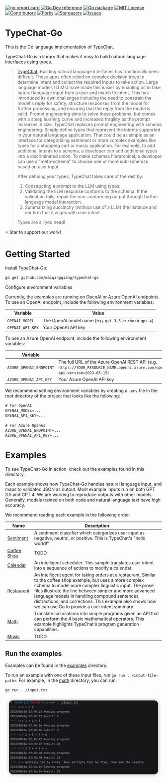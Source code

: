 <a name="readme-top"></a>

<!-- PROJECT SHIELDS -->

[![go report card][go-report-card]][go-report-card-url]
[![Go.Dev reference][go.dev-reference]][go.dev-reference-url]
[![Go package][go-pacakge]][go-pacakge-url]
[![MIT License][license-shield]][license-url]
[![Contributors][contributors-shield]][contributors-url]
[![Forks][forks-shield]][forks-url]
[![Stargazers][stars-shield]][stars-url]
[![Issues][issues-shield]][issues-url]

# TypeChat-Go

This is the Go language implementation of [TypeChat](https://github.com/microsoft/TypeChat).

TypeChat-Go is a library that makes it easy to build natural language interfaces using types.

> [TypeChat](https://github.com/microsoft/TypeChat#typechat): Building natural language interfaces has traditionally
> been difficult. These apps often relied on complex decision trees to determine intent and collect the required inputs
> to
> take action. Large language models (LLMs) have made this easier by enabling us to take natural language input from a
> user and match to intent. This has introduced its own challenges including the need to constrain the model's reply for
> safety, structure responses from the model for further processing, and ensuring that the reply from the model is
> valid.
> Prompt engineering aims to solve these problems, but comes with a steep learning curve and increased fragility as the
> prompt increases in size.
> TypeChat replaces prompt engineering with schema engineering.
> Simply define types that represent the intents supported in your natural language application. That could be as simple
> as an interface for categorizing sentiment or more complex examples like types for a shopping cart or music
> application.
> For example, to add additional intents to a schema, a developer can add additional types into a discriminated union.
> To
> make schemas hierarchical, a developer can use a "meta-schema" to choose one or more sub-schemas based on user input.
>
> After defining your types, TypeChat takes care of the rest by:
> 1. Constructing a prompt to the LLM using types.
> 2. Validating the LLM response conforms to the schema. If the validation fails, repair the non-conforming output
     through further language model interaction.
> 3. Summarizing succinctly (without use of a LLM) the instance and confirm that it aligns with user intent.
>
> Types are all you need!

⭐️ Star to support our work!

# Getting Started

Install TypeChat-Go:

```bash 
go get github.com/maiqingqiang/typechat-go
```

Configure environment variables

Currently, the examples are running on OpenAI or Azure OpenAI endpoints.
To use an OpenAI endpoint, include the following environment variables:

| Variable         | Value                                                   |
|------------------|---------------------------------------------------------|
| `OPENAI_MODEL`   | The OpenAI model name (e.g. `gpt-3.5-turbo` or `gpt-4`) |
| `OPENAI_API_KEY` | Your OpenAI API key                                     |

To use an Azure OpenAI endpoint, include the following environment variables:

| Variable                | Value                                                                                                                                                                          |
|-------------------------|--------------------------------------------------------------------------------------------------------------------------------------------------------------------------------|
| `AZURE_OPENAI_ENDPOINT` | The full URL of the Azure OpenAI REST API (e.g. `https://YOUR_RESOURCE_NAME.openai.azure.com/openai/deployments/YOUR_DEPLOYMENT_NAME/chat/completions?api-version=2023-05-15`) |
| `AZURE_OPENAI_API_KEY`  | Your Azure OpenAI API key                                                                                                                                                      |

We recommend setting environment variables by creating a `.env` file in the root directory of the project that looks
like the following:

```
# For OpenAI
OPENAI_MODEL=...
OPENAI_API_KEY=...

# For Azure OpenAI
AZURE_OPENAI_ENDPOINT=...
AZURE_OPENAI_API_KEY=...
```

# Examples

To see TypeChat-Go in action, check out the examples found in this directory.

Each example shows how TypeChat-Go handles natural language input, and maps to validated JSON as output. Most example
inputs run on both GPT 3.5 and GPT 4.
We are working to reproduce outputs with other models.
Generally, models trained on both code and natural language text have high accuracy.

We recommend reading each example in the following order.

| Name                                                                                     | Description                                                                                                                                                                                                                                                                                                                                                                                         |
|------------------------------------------------------------------------------------------|-----------------------------------------------------------------------------------------------------------------------------------------------------------------------------------------------------------------------------------------------------------------------------------------------------------------------------------------------------------------------------------------------------|
| [Sentiment](https://github.com/maiqingqiang/TypeChat-Go/tree/main/examples/sentiment)    | A sentiment classifier which categorizes user input as negative, neutral, or positive. This is TypeChat's "hello world!"                                                                                                                                                                                                                                                                            |
| [Coffee Shop](https://github.com/maiqingqiang/TypeChat-Go/tree/main/examples/coffeeShop) | TODO                                                                                                                                                                                                                                                                                                                                                                                                |
| [Calendar](https://github.com/maiqingqiang/TypeChat-Go/tree/main/examples/calendar)      | An intelligent scheduler. This sample translates user intent into a sequence of actions to modify a calendar.                                                                                                                                                                                                                                                                                       |
| [Restaurant](https://github.com/maiqingqiang/TypeChat-Go/tree/main/examples/restaurant)  | An intelligent agent for taking orders at a restaurant. Similar to the coffee shop example, but uses a more complex schema to model more complex linguistic input. The prose files illustrate the line between simpler and more advanced language models in handling compound sentences, distractions, and corrections. This example also shows how we can use Go to provide a user intent summary. |
| [Math](https://github.com/maiqingqiang/TypeChat-Go/tree/main/examples/math)              | Translate calculations into simple programs given an API that can perform the 4 basic mathematical operators. This example highlights TypeChat's program generation capabilities.                                                                                                                                                                                                                   |
| [Music](https://github.com/maiqingqiang/TypeChat-Go/tree/main/examples/music)            | TODO                                                                                                                                                                                                                                                                                                                                                                                                |

## Run the examples

Examples can be found in the [examples](./examples) directory.

To run an example with one of these input files, run `go run . <input-file-path>`.
For example, in the [math](./examples/math) directory, you can run:

```
go run . /input.txt
```

![run.png](./examples/math/run.png)

<!-- MARKDOWN LINKS & IMAGES -->

[contributors-shield]: https://img.shields.io/github/contributors/maiqingqiang/TypeChat-Go.svg
[contributors-url]: https://github.com/maiqingqiang/TypeChat-Go/graphs/contributors
[forks-shield]: https://img.shields.io/github/forks/maiqingqiang/TypeChat-Go.svg
[forks-url]: https://github.com/maiqingqiang/TypeChat-Go/network/members
[stars-shield]: https://img.shields.io/github/stars/maiqingqiang/TypeChat-Go.svg
[stars-url]: https://github.com/maiqingqiang/TypeChat-Go/stargazers
[issues-shield]: https://img.shields.io/github/issues/maiqingqiang/TypeChat-Go.svg
[issues-url]: https://github.com/maiqingqiang/TypeChat-Go/issues
[license-shield]: https://img.shields.io/github/license/maiqingqiang/TypeChat-Go.svg
[license-url]: https://github.com/maiqingqiang/TypeChat-Go/blob/main/LICENSE
[go-report-card]: https://goreportcard.com/badge/github.com/maiqingqiang/typechat-go
[go-report-card-url]: https://goreportcard.com/report/github.com/maiqingqiang/typechat-go
[go.dev-reference]: https://img.shields.io/badge/go.dev-reference-blue?logo=go&logoColor=white
[go.dev-reference-url]: https://pkg.go.dev/github.com/maiqingqiang/typechat-go?tab=doc
[go-pacakge]: https://github.com/maiqingqiang/TypeChat-Go/actions/workflows/test.yml/badge.svg?branch=main
[go-pacakge-url]: https://github.com/maiqingqiang/TypeChat-Go/actions/workflows/test.yml